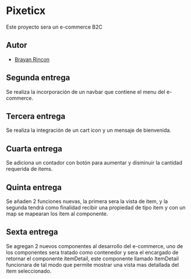 # Pixeticx

Este proyecto sera un e-commerce B2C

## Autor

- [Brayan Rincon](https://github.com/brayanrbx)

## Segunda entrega

Se realiza la incorporación de un navbar que contiene el menu del e-commerce.

## Tercera entrega

Se realiza la integración de un cart icon y un mensaje de bienvenida.

## Cuarta entrega

Se adiciona un contador con botón para aumentar y disminuir la cantidad requerida de items.

## Quinta entrega

Se añaden 2 funciones nuevas, la primera sera la vista de item, y la segunda tendrá como finalidad recibir una propiedad de tipo item y con un map se mapearan los item al componente.

## Sexta entrega

Se agregan 2 nuevos componentes al desarrollo del e-commerce, uno de los componentes sera tratado como contenedor y sera el encargado de retornar el componente itemDetail, este componente llamado ItemDetail funcionara de tal modo que permite mostrar una vista mas detallada del item seleccionado.

